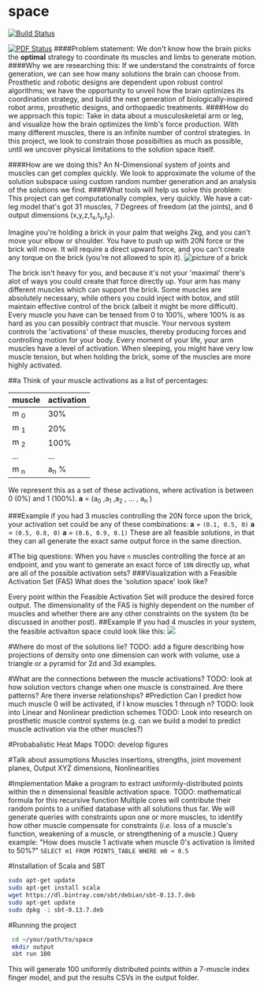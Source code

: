 # space
[![Build Status](https://travis-ci.org/bcohn12/space.svg?branch=master)](https://travis-ci.org/bcohn12/space)

[![PDF Status](https://www.sharelatex.com/github/repos/bcohn12/space/builds/latest/badge.svg)](https://www.sharelatex.com/github/repos/bcohn12/space/builds/latest/output.pdf)
####Problem statement:
We don't know how the brain picks the <strong>optimal</strong> strategy to coordinate its muscles and limbs to generate motion.
####Why we are researching this:
If we understand the constraints of force generation, we can see how many solutions the brain can choose from. Prosthetic and robotic designs are dependent upon robust control algorithms; we have the opportunity to unveil how the brain optimizes its coordination strategy, and build the next generation of biologically-inspired robot arms, prosthetic designs, and orthopaedic treatments.
####How do we approach this topic:
Take in data about a musculoskeletal arm or leg, and visualize how the brain optimizes the limb's force production. With many different muscles, there is an infinite number of control strategies. In this project, we look to constrain those possibilties as much as possible, until we uncover physical limitations to the solution space itself.

####How are we doing this?
An N-Dimensional system of joints and muscles can get complex quickly. We look to approximate the volume of the solution subspace using custom random number generation and an analysis of the solutions we find.
####What tools will help us solve this problem:
This project can get computationally complex, very quickly. We have a cat-leg model that's got 31 muscles, 7 Degrees of freedom (at the joints), and 6 output dimensions (x,y,z,t<sub>x</sub>,t<sub>y</sub>,t<sub>z</sub>).

Imagine you're holding a brick in your palm that weighs 2kg, and you can't move your elbow or shoulder. You have to push up with 20N force or the brick will move. It will require a direct upward force, and you can't create any torque on the brick (you're not allowed to spin it).
<img src="http://www.beldenbrick.com/2007/images/modular.gif" alt="picture of a brick">

The brick isn't heavy for you, and because it's not your 'maximal' there's alot of ways you could create that force directly up. Your arm has many different muscles which can support the brick. Some muscles are absolutely necessary, while others you could inject with botox, and still maintain effective control of the brick (albeit it might be more difficult). Every muscle you have can be tensed from 0 to 100%, where 100% is as hard as you can possibly contract that muscle. Your nervous system controls the 'activations' of these muscles, thereby producing forces and controlling motion for your body. Every moment of your life, your arm muscles have a level of activation. When sleeping, you might have very low muscle tension, but when holding the brick, some of the muscles are more highly activated.

##a
Think of your muscle activations as a list of percentages:

muscle  | activation
------------- | -------------
m <sub>0</sub>  | 30% 
m <sub>1</sub>  | 20%
m <sub>2</sub>  | 100%
...       	    | ...
m <sub>n</sub>  | a<sub>n</sub> %

We represent this as a set of these activations, where activation is between 0 (0%) and 1 (100%).
<strong>a</strong> = (a<sub>0</sub> ,a<sub>1</sub> ,a<sub>2</sub> , ... , a<sub>n</sub> )

###Example
if you had 3 muscles controlling the 20N force upon the brick, your activation set could be any of these combinations:
<strong>a</strong> = `(0.1, 0.5, 0)`
<strong>a</strong> = `(0.5, 0.8, 0)`
<strong>a</strong> = `(0.6, 0.9, 0.1)`
	These are all feasible <i>solutions</i>, in that they can all generate the exact same output force in the same direction.


#The big questions:
When you have `n` muscles controlling the force at an endpoint, and you want to generate an exact force of `10N` directly up, what are all of the possible activation sets?
###Visualization with a Feasible Activation Set (FAS)
What does the 'solution space' look like?

Every point within the Feasible Activation Set will produce the desired force output. The dimensionality of the FAS is highly dependent on the number of muscles and whether there are any other constraints on the system (to be discussed in another post).
##Example
If you had 4 muscles in your system, the feasible activaiton space could look like this:
<img src="http://upload.wikimedia.org/wikipedia/commons/e/ef/3dpoly.svg">



#Where do most of the solutions lie?
TODO: add a figure describing how projections of density onto one dimension can work with volume, use a triangle or a pyramid for 2d and 3d examples.



#What are the connections between the muscle activations?
TODO: look at how solution vectors change when one muscle is constrained.
Are there patterns?
Are there inverse relationships?
#Prediction
Can I predict how much muscle 0 will be activated, if I know muscles 1 through n?
TODO: look into Linear and Nonlinear prediction schemes
TODO: Look into research on prosthetic muscle control systems (e.g. can we build a model to predict muscle activation via the other muscles?)

#Probabalistic Heat Maps
TODO: develop figures

#Talk about assumptions
Muscles insertions, strengths, joint movement planes, Output XYZ dimensions, Nonlinearities

#Implementation
Make a program to extract uniformly-distributed points within the n dimensional feasible activation space.
TODO: mathematical formula for this recursive function
Multiple cores will contribute their random points to a unified database with all solutions thus far.
We will generate queries with constraints upon one or more muscles, to identify how other muscle compensate for constraints (<i>i.e.</i> loss of a muscle's function, weakening of a muscle, or strengthening of a muscle.)
Query example:
"How does muscle 1 activate when muscle 0's activation is limited to 50%?"
`SELECT m1 FROM POINTS_TABLE WHERE m0 < 0.5`


#Installation of Scala and SBT
```bash
sudo apt-get update
sudo apt-get install scala
wget https://dl.bintray.com/sbt/debian/sbt-0.13.7.deb
sudo apt-get update
sudo dpkg -i sbt-0.13.7.deb
```
#Running the project
```bash
 cd ~/your/path/to/space
 mkdir output
 sbt run 100
```
This will generate 100 uniformly distributed points within a 7-muscle index finger model, and put the results CSVs in the output folder.

